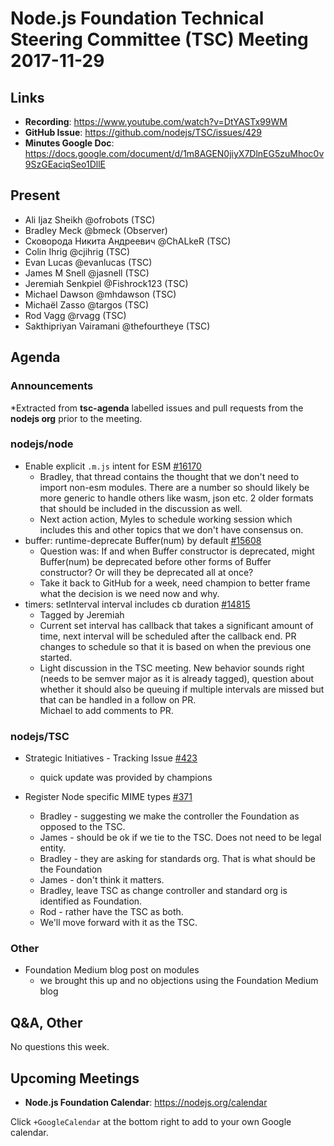 # Node.js Foundation Technical Steering Committee (TSC) Meeting 2017-11-29

## Links

* **Recording**: https://www.youtube.com/watch?v=DtYASTx99WM 
* **GitHub Issue**: https://github.com/nodejs/TSC/issues/429
* **Minutes Google Doc**: https://docs.google.com/document/d/1m8AGEN0jiyX7DlnEG5zuMhoc0v9SzGEaciqSeo1DllE

## Present

* Ali Ijaz Sheikh @ofrobots (TSC)
* Bradley Meck @bmeck (Observer)
* Сковорода Никита Андреевич @ChALkeR (TSC)
* Colin Ihrig @cjihrig (TSC)
* Evan Lucas @evanlucas (TSC)
* James M Snell @jasnell (TSC)
* Jeremiah Senkpiel @Fishrock123 (TSC)
* Michael Dawson @mhdawson (TSC)
* Michaël Zasso @targos (TSC)
* Rod Vagg @rvagg (TSC)
* Sakthipriyan Vairamani @thefourtheye (TSC)

## Agenda

### Announcements
 
*Extracted from **tsc-agenda** labelled issues and pull requests from the **nodejs org** prior to the meeting.

### nodejs/node

* Enable explicit `.m.js` intent for ESM [#16170](https://github.com/nodejs/node/pull/16170)
  * Bradley, that thread contains the thought that we don't need to import non-esm modules.
    There are a number so should likely be more generic to handle others like wasm,
    json etc. 2 older formats that should be included in the discussion as well.
  * Next action action, Myles to schedule working session which includes this and other
    topics that we don't have consensus on.
* buffer: runtime-deprecate Buffer(num) by default [#15608](https://github.com/nodejs/node/pull/15608)
  * Question was: If and when Buffer constructor is deprecated, might Buffer(num) be deprecated
    before other forms of Buffer constructor? Or will they be deprecated all at once?
  * Take it back to GitHub for a week, need champion to better frame what the decision is we need
    now and why.
* timers: setInterval interval includes cb duration [#14815](https://github.com/nodejs/node/pull/14815)
  * Tagged by Jeremiah
  * Current set interval has callback that takes a significant amount of time, next interval will
    be scheduled after the callback end.  PR changes to schedule so that it is based on 
    when the previous one started.
  * Light discussion in the TSC meeting.  New behavior sounds right (needs to be
    semver major as it is already tagged), question about whether it should also be
    queuing if multiple intervals are missed but that can be handled in a follow on PR.  
    Michael to add comments to PR.

### nodejs/TSC

* Strategic Initiatives - Tracking Issue [#423](https://github.com/nodejs/TSC/issues/423)
  * quick update was provided by champions

* Register Node specific MIME types [#371](https://github.com/nodejs/TSC/issues/371)
  * Bradley - suggesting we make the controller the Foundation as opposed to the TSC. 
  * James - should be ok if we tie to the TSC.  Does not need to be legal entity.
  * Bradley - they are asking for standards org.  That is what should be the Foundation
  * James - don't think it matters.
  * Bradley, leave TSC as change controller and standard org is identified as Foundation.
  * Rod - rather have the TSC as both.
  * We'll move forward with it as the TSC.

### Other
 
* Foundation Medium blog post on modules
  * we brought this up and no objections using the Foundation Medium blog

## Q&A, Other

No questions this week.

## Upcoming Meetings

* **Node.js Foundation Calendar**: https://nodejs.org/calendar

Click `+GoogleCalendar` at the bottom right to add to your own Google calendar.

